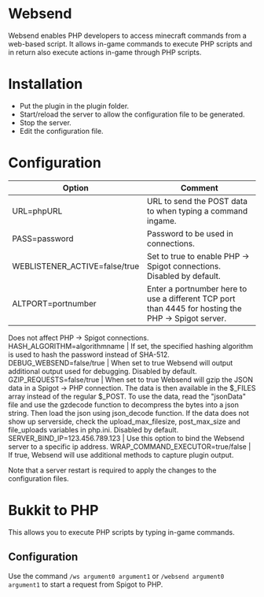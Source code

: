 # Websend

Websend enables PHP developers to access minecraft commands from a web-based script.
It allows in-game commands to execute PHP scripts and in return also execute actions in-game through PHP scripts.

# Installation

* Put the plugin in the plugin folder.
* Start/reload the server to allow the configuration file to be generated.
* Stop the server.
* Edit the configuration file.

# Configuration


Option | Comment
-------|--------
URL=phpURL | URL to send the POST data to when typing a command ingame.
PASS=password | Password to be used in connections.
WEBLISTENER_ACTIVE=false/true | Set to true to enable PHP -> Spigot connections. Disabled by default.
ALTPORT=portnumber | Enter a portnumber here to use a different TCP port than 4445 for hosting the PHP -> Spigot server.
Does not affect PHP -> Spigot connections.
HASH_ALGORITHM=algorithmname | If set, the specified hashing algorithm is used to hash the password instead of SHA-512.
DEBUG_WEBSEND=false/true | When set to true Websend will output additional output used for debugging. Disabled by default.
GZIP_REQUESTS=false/true | When set to true Websend will gzip the JSON data in a Spigot -> PHP connection. The data is then available in the $_FILES array instead of the regular $_POST. To use the data, read the "jsonData" file and use the gzdecode function to decompress the bytes into a json string. Then load the json using json_decode function. If the data does not show up serverside, check the upload_max_filesize, post_max_size and file_uploads variables in php.ini. Disabled by default.
SERVER_BIND_IP=123.456.789.123 | Use this option to bind the Websend server to a specific ip address.
WRAP_COMMAND_EXECUTOR=true/false | If true, Websend will use additional methods to capture plugin output. 

Note that a server restart is required to apply the changes to the configuration files.

# Bukkit to PHP 

This allows you to execute PHP scripts by typing in-game commands.

## Configuration

Use the command `/ws argument0 argument1` or `/websend argument0 argument1` to start a request from Spigot to PHP. 
